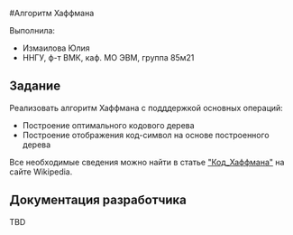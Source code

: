 #Алгоритм Хаффмана

Выполнила:

 - Измаилова Юлия
 - ННГУ, ф-т ВМК, каф. МО ЭВМ, группа 85м21
## Задание

Реализовать алгоритм Хаффмана с подддержкой основных операций:

 - Построение оптимального кодового дерева
 - Построение отображения код-символ на основе построенного дерева


Все необходимые сведения можно найти в статье
["Код_Хаффмана"][Huffman_coding] на сайте Wikipedia.

## Документация разработчика

TBD

<!-- LINKS -->

[Huffman_coding]: https://ru.wikipedia.org/wiki/%D0%9A%D0%BE%D0%B4_%D0%A5%D0%B0%D1%84%D1%84%D0%BC%D0%B0%D0%BD%D0%B0